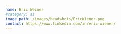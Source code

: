 ```yaml
---
name: Eric Weiner
#category: ai
image_path: /images/headshots/EricWiener.png
contact: https://www.linkedin.com/in/eric-wiener/
---
```

